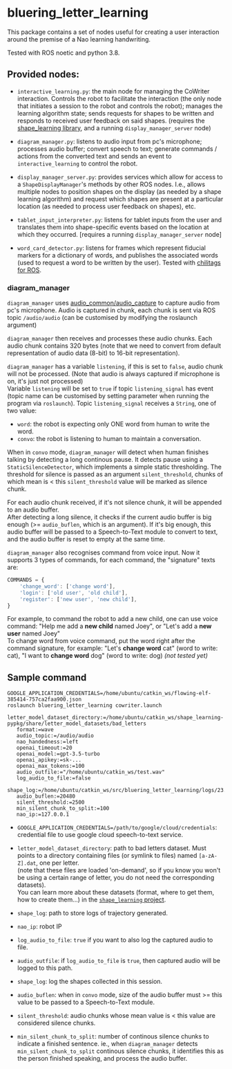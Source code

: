 # bluering_letter_learning

This package contains a set of nodes useful for creating a user interaction around the premise of a Nao learning handwriting.

Tested with ROS noetic and python 3.8.

## Provided nodes:
- `interactive_learning.py`: the main node for managing the CoWriter interaction. Controls the robot to facilitate the interaction (the only node that initiates a session to the robot and controls the robot); manages the learning algorithm state; sends requests for shapes to be written and responds to received user feedback on said shapes. (requires the [shape_learning library](../shape_learning-pypkg), and a running `display_manager_server` node)

- `diagram_manager.py`: listens to audio input from pc's microphone; processes audio buffer; convert speech to text; generate commands / actions from the converted text and sends an event to `interactive_learning` to control the robot.

- `display_manager_server.py`: provides services which allow for access to a `ShapeDisplayManager`'s methods by other ROS nodes. I.e., allows multiple nodes to position shapes on the display (as needed by a shape learning algorithm) and request which shapes are present at a particular location (as needed to process user feedback on shapes), etc.

- `tablet_input_interpreter.py`: listens for tablet inputs from the user and translates them into shape-specific events based on the location at which they occurred. [requires a running `display_manager_server` node]

- `word_card_detector.py`: listens for frames which represent fiducial markers for a dictionary of words, and publishes the associated words (used to request a word to be written by the user). Tested with [chilitags for ROS](https://github.com/chili-epfl/ros_markers).


### diagram_manager
`diagram_manager` uses [audio_common/audio_capture](https://github.com/ros-drivers/audio_common/tree/master/audio_capture) to capture audio from pc's microphone. Audio is captured in chunk, each chunk is sent via ROS topic `/audio/audio` (can be customised by modifying the roslaunch argument)  

`diagram_manager` then receives and processes these audio chunks. Each audio chunk contains 320 bytes (note that we need to convert from default representation of audio data (8-bit) to 16-bit representation).  

`diagram_manager` has a variable `listening`, if this is set to `false`, audio chunk will not be processed. (Note that audio is always captured if microphone is on, it's just not processed)  
Variable `listening` will be set to `true` if topic `listening_signal` has event (topic name can be customised by setting parameter when running the program via `roslaunch`). Topic `listening_signal` receives a `String`, one of two value: 
- `word`: the robot is expecting only ONE word from human to write the word.
- `convo`: the robot is listening to human to maintain a conversation.

When in `convo` mode, `diagram_manager` will detect when human finishes talking by detecting a long continous pause. It detects pause using a `StaticSilenceDetector`, which implements a simple static thresholding. The threshold for silence is passed as an argument `silent_threshold`, chunks of which mean is < this `silent_threshold` value will be marked as silence chunk.  

For each audio chunk received, if it's not silence chunk, it will be appended to an audio buffer.  
After detecting a long silence, it checks if the current audio buffer is big enough (>= `audio_buflen`, which is an argument). If it's big enough, this audio buffer will be passed to a Speech-to-Text module to convert to text, and the audio buffer is reset to empty at the same time.  

`diagram_manager` also recognises command from voice input. Now it supports 3 types of commands, for each command, the "signature" texts are:
```js
COMMANDS = {
    'change_word': ['change word'], 
    'login': ['old user', 'old child'], 
    'register': ['new user', 'new child'],
}
```
For example, to command the robot to add a new child, one can use voice command: "Help me add a **new child** named Joey", or "Let's add a **new user** named Joey"  
To change word from voice command, put the word right after the command signature, for example: "Let's **change word** cat" (word to write: cat), "I want to **change word** dog" (word to write: dog) *(not tested yet)*


## Sample command
```
GOOGLE_APPLICATION_CREDENTIALS=/home/ubuntu/catkin_ws/flowing-elf-385414-757ca2faa900.json
roslaunch bluering_letter_learning cowriter.launch
   letter_model_dataset_directory:=/home/ubuntu/catkin_ws/shape_learning-pypkg/share/letter_model_datasets/bad_letters
   format:=wave
   audio_topic:=/audio/audio
   nao_handedness:=left
   openai_timeout:=20
   openai_model:=gpt-3.5-turbo
   openai_apikey:=sk-...
   openai_max_tokens:=100
   audio_outfile:="/home/ubuntu/catkin_ws/test.wav"
   log_audio_to_file:=false
   shape_log:=/home/ubuntu/catkin_ws/src/bluering_letter_learning/logs/23.05.24.1.log
   audio_buflen:=20480
   silent_threshold:=2500
   min_silent_chunk_to_split:=100
   nao_ip:=127.0.0.1
```
- `GOOGLE_APPLICATION_CREDENTIALS=/path/to/google/cloud/credentials`: credential file to use google cloud speech-to-text service.
- `letter_model_dataset_directory`: path to bad letters dataset. 
Must points to a directory containing files (or symlink to files) named `[a-zA-Z].dat`, one per letter.  
(note that these files are loaded 'on-demand', so if you know you won't be using a certain range of letter,
you do not need the corresponding datasets).  
You can learn more about these datasets (format, where to get them, how to create them...) in
the [`shape_learning` project](../shape_learning-pypkg).

- `shape_log`: path to store logs of trajectory generated.  
- `nao_ip`: robot IP
- `log_audio_to_file`: `true` if you want to also log the captured audio to file.
- `audio_outfile`: if `log_audio_to_file` is `true`, then captured audio will be logged to this path.
- `shape_log`: log the shapes collected in this session.
- `audio_buflen`: when in `convo` mode, size of the audio buffer must >= this value to be passed to a Speech-to-Text module.
- `silent_threshold`: audio chunks whose mean value is < this value are considered silence chunks.
- `min_silent_chunk_to_split`: number of continous silence chunks to indicate a finished sentence. ie., when `diagram_manager` detects `min_silent_chunk_to_split` continous silence chunks, it identifies this as the person finished speaking, and process the audio buffer.